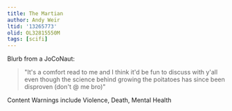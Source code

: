 ```yaml
---
title: The Martian
author: Andy Weir
ltid: '13265773'
olid: OL32815550M
tags: [scifi]
---
```


Blurb from a JoCoNaut:

> "It's a comfort read to me and I think it'd be fun to discuss with y'all even
> though the science behind growing the poitatoes has since been disproven
> (don't @ me bro)"

Content Warnings include Violence, Death, Mental Health
